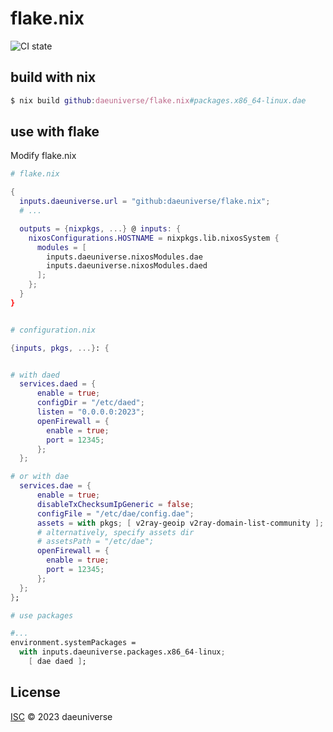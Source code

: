 # flake.nix

![CI state](https://github.com/daeuniverse/flake.nix/actions/workflows/lint.yaml/badge.svg)

## build with nix

```nix
$ nix build github:daeuniverse/flake.nix#packages.x86_64-linux.dae
```

## use with flake

Modify flake.nix

```nix
# flake.nix

{
  inputs.daeuniverse.url = "github:daeuniverse/flake.nix";
  # ...

  outputs = {nixpkgs, ...} @ inputs: {
    nixosConfigurations.HOSTNAME = nixpkgs.lib.nixosSystem {
      modules = [
        inputs.daeuniverse.nixosModules.dae
        inputs.daeuniverse.nixosModules.daed
      ];
    };
  }
}


# configuration.nix

{inputs, pkgs, ...}: {


# with daed
  services.daed = {
      enable = true;
      configDir = "/etc/daed";
      listen = "0.0.0.0:2023";
      openFirewall = {
        enable = true;
        port = 12345;
      };
  };

# or with dae
  services.dae = {
      enable = true;
      disableTxChecksumIpGeneric = false;
      configFile = "/etc/dae/config.dae";
      assets = with pkgs; [ v2ray-geoip v2ray-domain-list-community ];
      # alternatively, specify assets dir
      # assetsPath = "/etc/dae";
      openFirewall = {
        enable = true;
        port = 12345;
      };
  };
};

# use packages

#...
environment.systemPackages =
  with inputs.daeuniverse.packages.x86_64-linux;
    [ dae daed ];

```

## License

[ISC](./LICENSE) © 2023 daeuniverse
